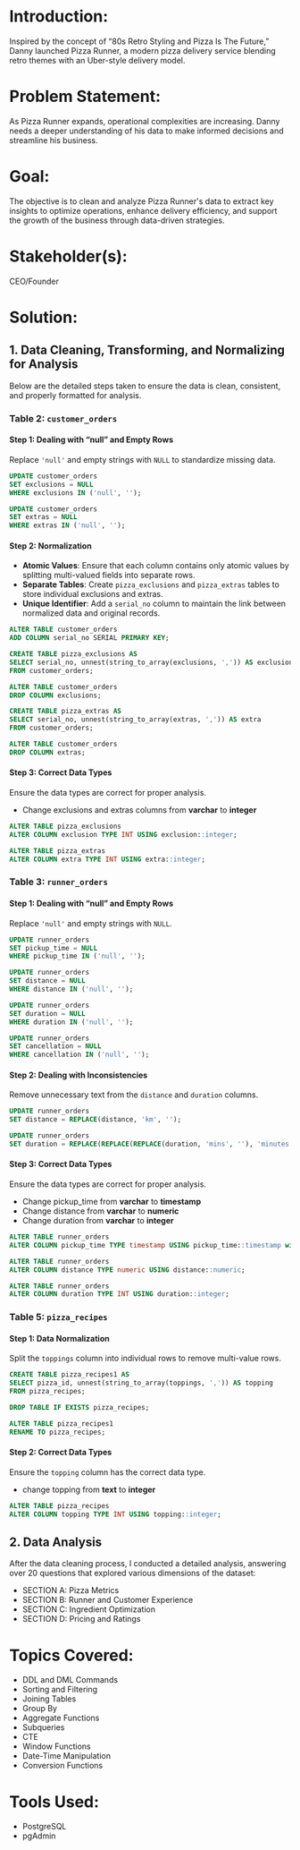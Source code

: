 # Introduction:

Inspired by the concept of “80s Retro Styling and Pizza Is The Future,” Danny launched Pizza Runner, a modern pizza delivery service blending retro themes with an Uber-style delivery model.

# Problem Statement:

As Pizza Runner expands, operational complexities are increasing. Danny needs a deeper understanding of his data to make informed decisions and streamline his business.

# Goal:

The objective is to clean and analyze Pizza Runner's data to extract key insights to optimize operations, enhance delivery efficiency, and support the growth of the business through data-driven strategies.

# Stakeholder(s):
CEO/Founder

# Solution:

## 1. Data Cleaning, Transforming, and Normalizing for Analysis

Below are the detailed steps taken to ensure the data is clean, consistent, and properly formatted for analysis.

### Table 2: `customer_orders`

#### Step 1: Dealing with “null” and Empty Rows
Replace `'null'` and empty strings with `NULL` to standardize missing data.

```sql
UPDATE customer_orders
SET exclusions = NULL 
WHERE exclusions IN ('null', '');

UPDATE customer_orders
SET extras = NULL 
WHERE extras IN ('null', '');
```

#### Step 2: Normalization
- **Atomic Values**: Ensure that each column contains only atomic values by splitting multi-valued fields into separate rows.
- **Separate Tables**: Create `pizza_exclusions` and `pizza_extras` tables to store individual exclusions and extras.
- **Unique Identifier**: Add a `serial_no` column to maintain the link between normalized data and original records.

```sql
ALTER TABLE customer_orders
ADD COLUMN serial_no SERIAL PRIMARY KEY;

CREATE TABLE pizza_exclusions AS
SELECT serial_no, unnest(string_to_array(exclusions, ',')) AS exclusion
FROM customer_orders;

ALTER TABLE customer_orders
DROP COLUMN exclusions;

CREATE TABLE pizza_extras AS
SELECT serial_no, unnest(string_to_array(extras, ',')) AS extra
FROM customer_orders;

ALTER TABLE customer_orders
DROP COLUMN extras;
```

#### Step 3: Correct Data Types
Ensure the data types are correct for proper analysis.
- Change exclusions and extras columns from **varchar** to **integer**

```sql
ALTER TABLE pizza_exclusions
ALTER COLUMN exclusion TYPE INT USING exclusion::integer;

ALTER TABLE pizza_extras
ALTER COLUMN extra TYPE INT USING extra::integer;
```

### Table 3: `runner_orders`

#### Step 1: Dealing with “null” and Empty Rows
Replace `'null'` and empty strings with `NULL`.

```sql
UPDATE runner_orders
SET pickup_time = NULL
WHERE pickup_time IN ('null', '');

UPDATE runner_orders
SET distance = NULL
WHERE distance IN ('null', '');

UPDATE runner_orders
SET duration = NULL
WHERE duration IN ('null', '');

UPDATE runner_orders
SET cancellation = NULL
WHERE cancellation IN ('null', '');
```

#### Step 2: Dealing with Inconsistencies
Remove unnecessary text from the `distance` and `duration` columns.

```sql
UPDATE runner_orders
SET distance = REPLACE(distance, 'km', '');

UPDATE runner_orders
SET duration = REPLACE(REPLACE(REPLACE(duration, 'mins', ''), 'minutes', ''), 'minute', '');
```

#### Step 3: Correct Data Types
Ensure the data types are correct for proper analysis.
- Change pickup_time from **varchar** to **timestamp**
-	Change distance from **varchar** to **numeric**
-	Change duration from **varchar** to **integer**
  
```sql
ALTER TABLE runner_orders
ALTER COLUMN pickup_time TYPE timestamp USING pickup_time::timestamp without time zone;

ALTER TABLE runner_orders
ALTER COLUMN distance TYPE numeric USING distance::numeric;

ALTER TABLE runner_orders
ALTER COLUMN duration TYPE INT USING duration::integer;
```

### Table 5: `pizza_recipes`

#### Step 1: Data Normalization
Split the `toppings` column into individual rows to remove multi-value rows.

```sql
CREATE TABLE pizza_recipes1 AS
SELECT pizza_id, unnest(string_to_array(toppings, ',')) AS topping
FROM pizza_recipes;

DROP TABLE IF EXISTS pizza_recipes;

ALTER TABLE pizza_recipes1
RENAME TO pizza_recipes;
```

#### Step 2: Correct Data Types
Ensure the `topping` column has the correct data type.
- change topping from **text** to **integer**
  
```sql
ALTER TABLE pizza_recipes
ALTER COLUMN topping TYPE INT USING topping::integer;
```

## 2. Data Analysis
After the data cleaning process, I conducted a detailed analysis, answering over 20 questions that explored various dimensions of the dataset:

- SECTION A: Pizza Metrics
- SECTION B: Runner and Customer Experience
- SECTION C: Ingredient Optimization
- SECTION D: Pricing and Ratings

# Topics Covered:
- DDL and DML Commands
- Sorting and Filtering
- Joining Tables
- Group By
- Aggregate Functions
- Subqueries
- CTE
- Window Functions
- Date-Time Manipulation
- Conversion Functions

# Tools Used:
- PostgreSQL
- pgAdmin
